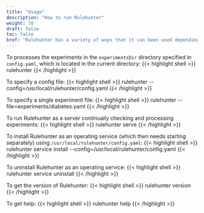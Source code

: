 ```yaml
---
title: "Usage"
description: "How to run Rulehunter"
weight: 50
draft: false
toc: false
bref: "Rulehunter has a variety of ways that it can been used depending on a user's needs"
---
```


To processes the experiments in the `experimentsDir` directory specified in `config.yaml`, which is located in the current directory:
{{< highlight shell >}}
rulehunter
{{< /highlight >}}

To specify a config file:
{{< highlight shell >}}
rulehunter --config=/usr/local/rulehunter/config.yaml
{{< /highlight >}}

To specify a single experiment file:
{{< highlight shell >}}
rulehunter --file=experiments/diabetes.yaml
{{< /highlight >}}

To run Rulehunter as a server continually checking and processing experiments:
{{< highlight shell >}}
rulehunter serve
{{< /highlight >}}

To install Rulehunter as an operating service (which then needs starting separately) using `/usr/local/rulehunter/config.yaml`:
{{< highlight shell >}}
rulehunter service install --config=/usr/local/rulehunter/config.yaml
{{< /highlight >}}

To uninstall Rulehunter as an operating service:
{{< highlight shell >}}
rulehunter service uninstall
{{< /highlight >}}

To get the version of Rulehunter:
{{< highlight shell >}}
rulehunter version
{{< /highlight >}}

To get help:
{{< highlight shell >}}
rulehunter help
{{< /highlight >}}
